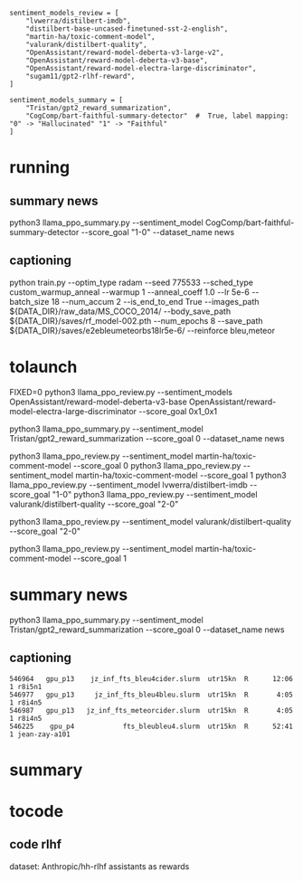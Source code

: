 
    sentiment_models_review = [
        "lvwerra/distilbert-imdb",
        "distilbert-base-uncased-finetuned-sst-2-english",
        "martin-ha/toxic-comment-model",
        "valurank/distilbert-quality",
        "OpenAssistant/reward-model-deberta-v3-large-v2",
        "OpenAssistant/reward-model-deberta-v3-base",
        "OpenAssistant/reward-model-electra-large-discriminator",
        "sugam11/gpt2-rlhf-reward",
    ]

    sentiment_models_summary = [
        "Tristan/gpt2_reward_summarization",
        "CogComp/bart-faithful-summary-detector"  #  True, label mapping: "0" -> "Hallucinated" "1" -> "Faithful"
    ]


# running

## summary news
python3 llama_ppo_summary.py --sentiment_model CogComp/bart-faithful-summary-detector --score_goal "1-0" --dataset_name news


## captioning

python train.py --optim_type radam --seed 775533 --sched_type custom_warmup_anneal --warmup 1 --anneal_coeff 1.0 --lr 5e-6 --batch_size 18 --num_accum 2 --is_end_to_end True --images_path ${DATA_DIR}/raw_data/MS_COCO_2014/ --body_save_path ${DATA_DIR}/saves/rf_model-002.pth --num_epochs 8 --save_path ${DATA_DIR}/saves/e2ebleumeteorbs18lr5e-6/ --reinforce bleu,meteor


# tolaunch

FIXED=0 python3 llama_ppo_review.py --sentiment_models OpenAssistant/reward-model-deberta-v3-base OpenAssistant/reward-model-electra-large-discriminator --score_goal 0x1_0x1

python3 llama_ppo_summary.py --sentiment_model Tristan/gpt2_reward_summarization --score_goal 0 --dataset_name news


python3 llama_ppo_review.py --sentiment_model martin-ha/toxic-comment-model --score_goal 0
python3 llama_ppo_review.py --sentiment_model martin-ha/toxic-comment-model --score_goal 1
python3 llama_ppo_review.py --sentiment_model lvwerra/distilbert-imdb --score_goal "1-0"
python3 llama_ppo_review.py --sentiment_model valurank/distilbert-quality --score_goal "2-0"

python3 llama_ppo_review.py --sentiment_model valurank/distilbert-quality --score_goal "2-0"

python3 llama_ppo_review.py --sentiment_model martin-ha/toxic-comment-model --score_goal 1

# summary news
python3 llama_ppo_summary.py --sentiment_model Tristan/gpt2_reward_summarization --score_goal 0 --dataset_name news



## captioning
    546964   gpu_p13    jz_inf_fts_bleu4cider.slurm  utr15kn  R      12:06      1 r8i5n1
    546977   gpu_p13     jz_inf_fts_bleu4bleu.slurm  utr15kn  R       4:05      1 r8i4n5
    546987   gpu_p13   jz_inf_fts_meteorcider.slurm  utr15kn  R       4:05      1 r8i4n5
    546225    gpu_p4            fts_bleubleu4.slurm  utr15kn  R      52:41      1 jean-zay-a101


# summary

# tocode
## code rlhf

dataset: Anthropic/hh-rlhf
assistants as rewards

